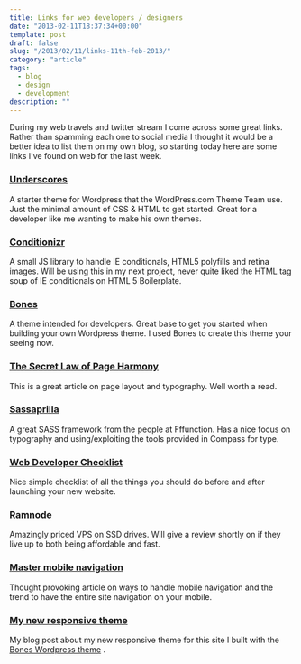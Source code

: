 ```yaml
---
title: Links for web developers / designers
date: "2013-02-11T18:37:34+00:00"
template: post
draft: false
slug: "/2013/02/11/links-11th-feb-2013/"
category: "article"
tags:
  - blog
  - design
  - development
description: ""
---
```


During my web travels and twitter stream I come across some great links. Rather than spamming each one to social media I thought it would be a better idea to list them on my own blog, so starting today here are some links I've found on web for the last week.

### [Underscores](http://underscores.me/)

A starter theme for Wordpress that the WordPress.com Theme Team use. Just the minimal amount of CSS &amp; HTML to get started. Great for a developer like me wanting to make his own themes.

### [Conditionizr](http://conditionizr.com/)

A small JS library to handle IE conditionals, HTML5 polyfills and retina images. Will be using this in my next project, never quite liked the HTML tag soup of IE conditionals on HTML 5 Boilerplate.

### [Bones](http://themble.com/bones/)

A theme intended for developers. Great base to get you started when building your own Wordpress theme. I used Bones to create this theme your seeing now.

### [The Secret Law of Page Harmony](http://retinart.net/graphic-design/secret-law-of-page-harmony/)

This is a great article on page layout and typography. Well worth a read.

### [Sassaprilla](http://sass.fffunction.co/)

A great SASS framework from the people at Fffunction. Has a nice focus on typography and using/exploiting the tools provided in Compass for type.

### [Web Developer Checklist](http://webdevchecklist.com/)

Nice simple checklist of all the things you should do before and after launching your new website.

### [Ramnode](https://clientarea.ramnode.com/aff.php?aff=217)

Amazingly priced VPS on SSD drives. Will give a review shortly on if they live up to both being affordable and fast.

### [Master mobile navigation](http://www.netmagazine.com/features/master-mobile-navigation)

Thought provoking article on ways to handle mobile navigation and the trend to have the entire site navigation on your mobile.

### [My new responsive theme](http://www.andrewford.co.nz/responsive-theme/)

My blog post about my new responsive theme for this site I built with the [Bones Wordpress theme](http://themble.com/bones/) .